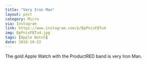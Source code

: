 ```yaml
---
title: "Very Iron Man"
layout: post
category: Micro
via: Instagram
link: https://www.instagram.com/p/BpPnisFBTu4
img: BpPnisFBTu4.jpg
tags: [Apple Watch]
date: 2018-10-22
---
```

The gold Apple Watch with the ProductRED band is very Iron Man.